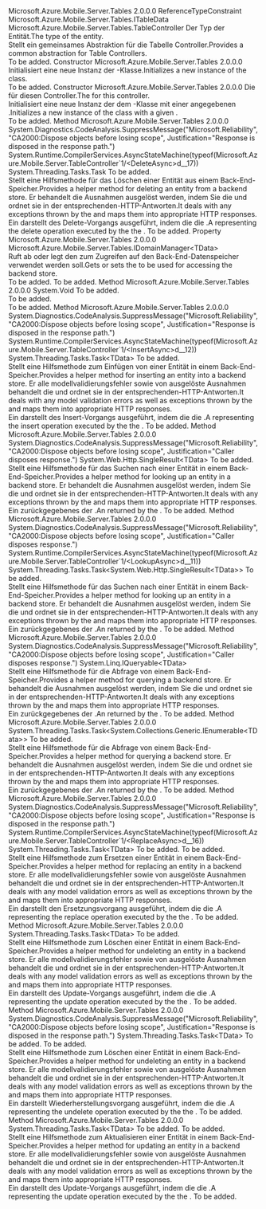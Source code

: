 <Type Name="TableController&lt;TData&gt;" FullName="Microsoft.Azure.Mobile.Server.TableController&lt;TData&gt;">
  <TypeSignature Language="C#" Value="public abstract class TableController&lt;TData&gt; : Microsoft.Azure.Mobile.Server.Tables.TableController where TData : class, ITableData" />
  <TypeSignature Language="ILAsm" Value=".class public auto ansi abstract beforefieldinit TableController`1&lt;class (class Microsoft.Azure.Mobile.Server.Tables.ITableData) TData&gt; extends Microsoft.Azure.Mobile.Server.Tables.TableController" />
  <TypeSignature Language="DocId" Value="T:Microsoft.Azure.Mobile.Server.TableController`1" />
  <TypeSignature Language="VB.NET" Value="Public MustInherit Class TableController(Of TData)&#xA;Inherits TableController" />
  <TypeSignature Language="F#" Value="type TableController&lt;'Data (requires 'Data : null and 'Data :&gt; ITableData)&gt; = class&#xA;    inherit TableController" />
  <AssemblyInfo>
    <AssemblyName>Microsoft.Azure.Mobile.Server.Tables</AssemblyName>
    <AssemblyVersion>2.0.0.0</AssemblyVersion>
  </AssemblyInfo>
  <TypeParameters>
    <TypeParameter Name="TData">
      <Constraints>
        <ParameterAttribute>ReferenceTypeConstraint</ParameterAttribute>
        <InterfaceName>Microsoft.Azure.Mobile.Server.Tables.ITableData</InterfaceName>
      </Constraints>
    </TypeParameter>
  </TypeParameters>
  <Base>
    <BaseTypeName>Microsoft.Azure.Mobile.Server.Tables.TableController</BaseTypeName>
  </Base>
  <Interfaces />
  <Docs>
    <typeparam name="TData"><span data-ttu-id="eeaac-101">Der Typ der Entität.</span><span class="sxs-lookup"><span data-stu-id="eeaac-101">The type of the entity.</span></span></typeparam>
    <summary>
            <span data-ttu-id="eeaac-102">Stellt ein gemeinsames <see cref="T:System.Web.Http.ApiController" /> Abstraktion für die Tabelle Controller.</span><span class="sxs-lookup"><span data-stu-id="eeaac-102">Provides a common <see cref="T:System.Web.Http.ApiController" /> abstraction for Table Controllers.</span></span>
            </summary>
    <remarks>To be added.</remarks>
  </Docs>
  <Members>
    <Member MemberName=".ctor">
      <MemberSignature Language="C#" Value="protected TableController ();" />
      <MemberSignature Language="ILAsm" Value=".method familyhidebysig specialname rtspecialname instance void .ctor() cil managed" />
      <MemberSignature Language="DocId" Value="M:Microsoft.Azure.Mobile.Server.TableController`1.#ctor" />
      <MemberSignature Language="VB.NET" Value="Protected Sub New ()" />
      <MemberType>Constructor</MemberType>
      <AssemblyInfo>
        <AssemblyName>Microsoft.Azure.Mobile.Server.Tables</AssemblyName>
        <AssemblyVersion>2.0.0.0</AssemblyVersion>
      </AssemblyInfo>
      <Parameters />
      <Docs>
        <summary>
            <span data-ttu-id="eeaac-103">Initialisiert eine neue Instanz der <see cref="T:Microsoft.Azure.Mobile.Server.TableController`1" />-Klasse.</span><span class="sxs-lookup"><span data-stu-id="eeaac-103">Initializes a new instance of the <see cref="T:Microsoft.Azure.Mobile.Server.TableController`1" /> class.</span></span>
            </summary>
        <remarks>To be added.</remarks>
      </Docs>
    </Member>
    <Member MemberName=".ctor">
      <MemberSignature Language="C#" Value="protected TableController (Microsoft.Azure.Mobile.Server.Tables.IDomainManager&lt;TData&gt; domainManager);" />
      <MemberSignature Language="ILAsm" Value=".method familyhidebysig specialname rtspecialname instance void .ctor(class Microsoft.Azure.Mobile.Server.Tables.IDomainManager`1&lt;!TData&gt; domainManager) cil managed" />
      <MemberSignature Language="DocId" Value="M:Microsoft.Azure.Mobile.Server.TableController`1.#ctor(Microsoft.Azure.Mobile.Server.Tables.IDomainManager{`0})" />
      <MemberSignature Language="VB.NET" Value="Protected Sub New (domainManager As IDomainManager(Of TData))" />
      <MemberSignature Language="F#" Value="new Microsoft.Azure.Mobile.Server.TableController&lt;'Data (requires 'Data : null and 'Data :&gt; Microsoft.Azure.Mobile.Server.Tables.ITableData)&gt; : Microsoft.Azure.Mobile.Server.Tables.IDomainManager&lt;'Data (requires 'Data : null and 'Data :&gt; Microsoft.Azure.Mobile.Server.Tables.ITableData)&gt; -&gt; Microsoft.Azure.Mobile.Server.TableController&lt;'Data (requires 'Data : null and 'Data :&gt; Microsoft.Azure.Mobile.Server.Tables.ITableData)&gt;" Usage="new Microsoft.Azure.Mobile.Server.TableController&lt;'Data (requires 'Data : null and 'Data :&gt; Microsoft.Azure.Mobile.Server.Tables.ITableData)&gt; domainManager" />
      <MemberType>Constructor</MemberType>
      <AssemblyInfo>
        <AssemblyName>Microsoft.Azure.Mobile.Server.Tables</AssemblyName>
        <AssemblyVersion>2.0.0.0</AssemblyVersion>
      </AssemblyInfo>
      <Parameters>
        <Parameter Name="domainManager" Type="Microsoft.Azure.Mobile.Server.Tables.IDomainManager&lt;TData&gt;" />
      </Parameters>
      <Docs>
        <param name="domainManager"><span data-ttu-id="eeaac-104">Die <see cref="T:Microsoft.Azure.Mobile.Server.Tables.IDomainManager`1" /> für diesen Controller.</span><span class="sxs-lookup"><span data-stu-id="eeaac-104">The <see cref="T:Microsoft.Azure.Mobile.Server.Tables.IDomainManager`1" /> for this controller.</span></span></param>
        <summary>
            <span data-ttu-id="eeaac-105">Initialisiert eine neue Instanz der dem <see cref="T:Microsoft.Azure.Mobile.Server.TableController`1" /> -Klasse mit einer angegebenen <paramref name="domainManager" />.</span><span class="sxs-lookup"><span data-stu-id="eeaac-105">Initializes a new instance of the <see cref="T:Microsoft.Azure.Mobile.Server.TableController`1" /> class with a given <paramref name="domainManager" />.</span></span>
            </summary>
        <remarks>To be added.</remarks>
      </Docs>
    </Member>
    <Member MemberName="DeleteAsync">
      <MemberSignature Language="C#" Value="protected virtual System.Threading.Tasks.Task DeleteAsync (string id);" />
      <MemberSignature Language="ILAsm" Value=".method familyhidebysig newslot virtual instance class System.Threading.Tasks.Task DeleteAsync(string id) cil managed" />
      <MemberSignature Language="DocId" Value="M:Microsoft.Azure.Mobile.Server.TableController`1.DeleteAsync(System.String)" />
      <MemberSignature Language="VB.NET" Value="Protected Overridable Function DeleteAsync (id As String) As Task" />
      <MemberSignature Language="F#" Value="abstract member DeleteAsync : string -&gt; System.Threading.Tasks.Task&#xA;override this.DeleteAsync : string -&gt; System.Threading.Tasks.Task" Usage="tableController.DeleteAsync id" />
      <MemberType>Method</MemberType>
      <AssemblyInfo>
        <AssemblyName>Microsoft.Azure.Mobile.Server.Tables</AssemblyName>
        <AssemblyVersion>2.0.0.0</AssemblyVersion>
      </AssemblyInfo>
      <Attributes>
        <Attribute>
          <AttributeName>System.Diagnostics.CodeAnalysis.SuppressMessage("Microsoft.Reliability", "CA2000:Dispose objects before losing scope", Justification="Response is disposed in the response path.")</AttributeName>
        </Attribute>
        <Attribute>
          <AttributeName>System.Runtime.CompilerServices.AsyncStateMachine(typeof(Microsoft.Azure.Mobile.Server.TableController`1/&lt;DeleteAsync&gt;d__17))</AttributeName>
        </Attribute>
      </Attributes>
      <ReturnValue>
        <ReturnType>System.Threading.Tasks.Task</ReturnType>
      </ReturnValue>
      <Parameters>
        <Parameter Name="id" Type="System.String" />
      </Parameters>
      <Docs>
        <param name="id">To be added.</param>
        <summary>
            <span data-ttu-id="eeaac-106">Stellt eine Hilfsmethode für das Löschen einer Entität aus einem Back-End-Speicher.</span><span class="sxs-lookup"><span data-stu-id="eeaac-106">Provides a helper method for deleting an entity from a backend store.</span></span> <span data-ttu-id="eeaac-107">Er behandelt die Ausnahmen ausgelöst werden, indem Sie die <see cref="T:Microsoft.Azure.Mobile.Server.Tables.IDomainManager`1" /> und ordnet sie in der entsprechenden-HTTP-Antworten.</span><span class="sxs-lookup"><span data-stu-id="eeaac-107">It deals with any exceptions thrown by the <see cref="T:Microsoft.Azure.Mobile.Server.Tables.IDomainManager`1" /> and maps them into appropriate HTTP responses.</span></span>
            </summary>
        <returns><span data-ttu-id="eeaac-108">Ein <see cref="T:System.Threading.Tasks.Task`1" /> darstellt des Delete-Vorgangs ausgeführt, indem die die <see cref="T:Microsoft.Azure.Mobile.Server.Tables.IDomainManager`1" />.</span><span class="sxs-lookup"><span data-stu-id="eeaac-108">A <see cref="T:System.Threading.Tasks.Task`1" /> representing the delete operation executed by the the <see cref="T:Microsoft.Azure.Mobile.Server.Tables.IDomainManager`1" />.</span></span></returns>
        <remarks>To be added.</remarks>
      </Docs>
    </Member>
    <Member MemberName="DomainManager">
      <MemberSignature Language="C#" Value="protected Microsoft.Azure.Mobile.Server.Tables.IDomainManager&lt;TData&gt; DomainManager { get; set; }" />
      <MemberSignature Language="ILAsm" Value=".property instance class Microsoft.Azure.Mobile.Server.Tables.IDomainManager`1&lt;!TData&gt; DomainManager" />
      <MemberSignature Language="DocId" Value="P:Microsoft.Azure.Mobile.Server.TableController`1.DomainManager" />
      <MemberSignature Language="VB.NET" Value="Protected Property DomainManager As IDomainManager(Of TData)" />
      <MemberSignature Language="F#" Value="member this.DomainManager : Microsoft.Azure.Mobile.Server.Tables.IDomainManager&lt;'Data (requires 'Data : null and 'Data :&gt; Microsoft.Azure.Mobile.Server.Tables.ITableData)&gt; with get, set" Usage="Microsoft.Azure.Mobile.Server.TableController&lt;'Data (requires 'Data : null and 'Data :&gt; Microsoft.Azure.Mobile.Server.Tables.ITableData)&gt;.DomainManager" />
      <MemberType>Property</MemberType>
      <AssemblyInfo>
        <AssemblyName>Microsoft.Azure.Mobile.Server.Tables</AssemblyName>
        <AssemblyVersion>2.0.0.0</AssemblyVersion>
      </AssemblyInfo>
      <ReturnValue>
        <ReturnType>Microsoft.Azure.Mobile.Server.Tables.IDomainManager&lt;TData&gt;</ReturnType>
      </ReturnValue>
      <Docs>
        <summary>
            <span data-ttu-id="eeaac-109">Ruft ab oder legt den <see cref="T:Microsoft.Azure.Mobile.Server.Tables.IDomainManager`1" /> zum Zugreifen auf den Back-End-Datenspeicher verwendet werden soll.</span><span class="sxs-lookup"><span data-stu-id="eeaac-109">Gets or sets the <see cref="T:Microsoft.Azure.Mobile.Server.Tables.IDomainManager`1" /> to be used for accessing the backend store.</span></span>
            </summary>
        <value>To be added.</value>
        <remarks>To be added.</remarks>
      </Docs>
    </Member>
    <Member MemberName="Initialize">
      <MemberSignature Language="C#" Value="protected override void Initialize (System.Web.Http.Controllers.HttpControllerContext controllerContext);" />
      <MemberSignature Language="ILAsm" Value=".method familyhidebysig virtual instance void Initialize(class System.Web.Http.Controllers.HttpControllerContext controllerContext) cil managed" />
      <MemberSignature Language="DocId" Value="M:Microsoft.Azure.Mobile.Server.TableController`1.Initialize(System.Web.Http.Controllers.HttpControllerContext)" />
      <MemberSignature Language="VB.NET" Value="Protected Overrides Sub Initialize (controllerContext As HttpControllerContext)" />
      <MemberSignature Language="F#" Value="override this.Initialize : System.Web.Http.Controllers.HttpControllerContext -&gt; unit" Usage="tableController.Initialize controllerContext" />
      <MemberType>Method</MemberType>
      <AssemblyInfo>
        <AssemblyName>Microsoft.Azure.Mobile.Server.Tables</AssemblyName>
        <AssemblyVersion>2.0.0.0</AssemblyVersion>
      </AssemblyInfo>
      <ReturnValue>
        <ReturnType>System.Void</ReturnType>
      </ReturnValue>
      <Parameters>
        <Parameter Name="controllerContext" Type="System.Web.Http.Controllers.HttpControllerContext" />
      </Parameters>
      <Docs>
        <param name="controllerContext">To be added.</param>
        <summary>To be added.</summary>
        <remarks>To be added.</remarks>
        <inheritdoc />
      </Docs>
    </Member>
    <Member MemberName="InsertAsync">
      <MemberSignature Language="C#" Value="protected virtual System.Threading.Tasks.Task&lt;TData&gt; InsertAsync (TData item);" />
      <MemberSignature Language="ILAsm" Value=".method familyhidebysig newslot virtual instance class System.Threading.Tasks.Task`1&lt;!TData&gt; InsertAsync(!TData item) cil managed" />
      <MemberSignature Language="DocId" Value="M:Microsoft.Azure.Mobile.Server.TableController`1.InsertAsync(`0)" />
      <MemberSignature Language="VB.NET" Value="Protected Overridable Function InsertAsync (item As TData) As Task(Of TData)" />
      <MemberSignature Language="F#" Value="abstract member InsertAsync : 'Data -&gt; System.Threading.Tasks.Task&lt;'Data (requires 'Data : null and 'Data :&gt; Microsoft.Azure.Mobile.Server.Tables.ITableData)&gt;&#xA;override this.InsertAsync : 'Data -&gt; System.Threading.Tasks.Task&lt;'Data (requires 'Data : null and 'Data :&gt; Microsoft.Azure.Mobile.Server.Tables.ITableData)&gt;" Usage="tableController.InsertAsync item" />
      <MemberType>Method</MemberType>
      <AssemblyInfo>
        <AssemblyName>Microsoft.Azure.Mobile.Server.Tables</AssemblyName>
        <AssemblyVersion>2.0.0.0</AssemblyVersion>
      </AssemblyInfo>
      <Attributes>
        <Attribute>
          <AttributeName>System.Diagnostics.CodeAnalysis.SuppressMessage("Microsoft.Reliability", "CA2000:Dispose objects before losing scope", Justification="Response is disposed in the response path.")</AttributeName>
        </Attribute>
        <Attribute>
          <AttributeName>System.Runtime.CompilerServices.AsyncStateMachine(typeof(Microsoft.Azure.Mobile.Server.TableController`1/&lt;InsertAsync&gt;d__12))</AttributeName>
        </Attribute>
      </Attributes>
      <ReturnValue>
        <ReturnType>System.Threading.Tasks.Task&lt;TData&gt;</ReturnType>
      </ReturnValue>
      <Parameters>
        <Parameter Name="item" Type="TData" />
      </Parameters>
      <Docs>
        <param name="item">To be added.</param>
        <summary>
            <span data-ttu-id="eeaac-110">Stellt eine Hilfsmethode zum Einfügen von einer Entität in einem Back-End-Speicher.</span><span class="sxs-lookup"><span data-stu-id="eeaac-110">Provides a helper method for inserting an entity into a backend store.</span></span> <span data-ttu-id="eeaac-111">Er alle modellvalidierungsfehler sowie von ausgelöste Ausnahmen behandelt die <see cref="T:Microsoft.Azure.Mobile.Server.Tables.IDomainManager`1" /> und ordnet sie in der entsprechenden-HTTP-Antworten.</span><span class="sxs-lookup"><span data-stu-id="eeaac-111">It deals with any model validation errors as well as exceptions thrown by the <see cref="T:Microsoft.Azure.Mobile.Server.Tables.IDomainManager`1" /> and maps them into appropriate HTTP responses.</span></span>
            </summary>
        <returns><span data-ttu-id="eeaac-112">Ein <see cref="T:System.Threading.Tasks.Task`1" /> darstellt des Insert-Vorgangs ausgeführt, indem die die <see cref="T:Microsoft.Azure.Mobile.Server.Tables.IDomainManager`1" />.</span><span class="sxs-lookup"><span data-stu-id="eeaac-112">A <see cref="T:System.Threading.Tasks.Task`1" /> representing the insert operation executed by the the <see cref="T:Microsoft.Azure.Mobile.Server.Tables.IDomainManager`1" />.</span></span></returns>
        <remarks>To be added.</remarks>
      </Docs>
    </Member>
    <Member MemberName="Lookup">
      <MemberSignature Language="C#" Value="protected virtual System.Web.Http.SingleResult&lt;TData&gt; Lookup (string id);" />
      <MemberSignature Language="ILAsm" Value=".method familyhidebysig newslot virtual instance class System.Web.Http.SingleResult`1&lt;!TData&gt; Lookup(string id) cil managed" />
      <MemberSignature Language="DocId" Value="M:Microsoft.Azure.Mobile.Server.TableController`1.Lookup(System.String)" />
      <MemberSignature Language="VB.NET" Value="Protected Overridable Function Lookup (id As String) As SingleResult(Of TData)" />
      <MemberSignature Language="F#" Value="abstract member Lookup : string -&gt; System.Web.Http.SingleResult&lt;'Data (requires 'Data : null and 'Data :&gt; Microsoft.Azure.Mobile.Server.Tables.ITableData)&gt;&#xA;override this.Lookup : string -&gt; System.Web.Http.SingleResult&lt;'Data (requires 'Data : null and 'Data :&gt; Microsoft.Azure.Mobile.Server.Tables.ITableData)&gt;" Usage="tableController.Lookup id" />
      <MemberType>Method</MemberType>
      <AssemblyInfo>
        <AssemblyName>Microsoft.Azure.Mobile.Server.Tables</AssemblyName>
        <AssemblyVersion>2.0.0.0</AssemblyVersion>
      </AssemblyInfo>
      <Attributes>
        <Attribute>
          <AttributeName>System.Diagnostics.CodeAnalysis.SuppressMessage("Microsoft.Reliability", "CA2000:Dispose objects before losing scope", Justification="Caller disposes response.")</AttributeName>
        </Attribute>
      </Attributes>
      <ReturnValue>
        <ReturnType>System.Web.Http.SingleResult&lt;TData&gt;</ReturnType>
      </ReturnValue>
      <Parameters>
        <Parameter Name="id" Type="System.String" />
      </Parameters>
      <Docs>
        <param name="id">To be added.</param>
        <summary>
            <span data-ttu-id="eeaac-113">Stellt eine Hilfsmethode für das Suchen nach einer Entität in einem Back-End-Speicher.</span><span class="sxs-lookup"><span data-stu-id="eeaac-113">Provides a helper method for looking up an entity in a backend store.</span></span> <span data-ttu-id="eeaac-114">Er behandelt die Ausnahmen ausgelöst werden, indem Sie die <see cref="T:Microsoft.Azure.Mobile.Server.Tables.IDomainManager`1" /> und ordnet sie in der entsprechenden-HTTP-Antworten.</span><span class="sxs-lookup"><span data-stu-id="eeaac-114">It deals with any exceptions thrown by the <see cref="T:Microsoft.Azure.Mobile.Server.Tables.IDomainManager`1" /> and maps them into appropriate HTTP responses.</span></span>
            </summary>
        <returns><span data-ttu-id="eeaac-115">Ein <see cref="T:System.Web.Http.SingleResult`1" /> zurückgegebenes der <see cref="T:Microsoft.Azure.Mobile.Server.Tables.IDomainManager`1" />.</span><span class="sxs-lookup"><span data-stu-id="eeaac-115">An <see cref="T:System.Web.Http.SingleResult`1" /> returned by the <see cref="T:Microsoft.Azure.Mobile.Server.Tables.IDomainManager`1" />.</span></span></returns>
        <remarks>To be added.</remarks>
      </Docs>
    </Member>
    <Member MemberName="LookupAsync">
      <MemberSignature Language="C#" Value="protected virtual System.Threading.Tasks.Task&lt;System.Web.Http.SingleResult&lt;TData&gt;&gt; LookupAsync (string id);" />
      <MemberSignature Language="ILAsm" Value=".method familyhidebysig newslot virtual instance class System.Threading.Tasks.Task`1&lt;class System.Web.Http.SingleResult`1&lt;!TData&gt;&gt; LookupAsync(string id) cil managed" />
      <MemberSignature Language="DocId" Value="M:Microsoft.Azure.Mobile.Server.TableController`1.LookupAsync(System.String)" />
      <MemberSignature Language="VB.NET" Value="Protected Overridable Function LookupAsync (id As String) As Task(Of SingleResult(Of TData))" />
      <MemberSignature Language="F#" Value="abstract member LookupAsync : string -&gt; System.Threading.Tasks.Task&lt;System.Web.Http.SingleResult&lt;'Data&gt;&gt;&#xA;override this.LookupAsync : string -&gt; System.Threading.Tasks.Task&lt;System.Web.Http.SingleResult&lt;'Data&gt;&gt;" Usage="tableController.LookupAsync id" />
      <MemberType>Method</MemberType>
      <AssemblyInfo>
        <AssemblyName>Microsoft.Azure.Mobile.Server.Tables</AssemblyName>
        <AssemblyVersion>2.0.0.0</AssemblyVersion>
      </AssemblyInfo>
      <Attributes>
        <Attribute>
          <AttributeName>System.Diagnostics.CodeAnalysis.SuppressMessage("Microsoft.Reliability", "CA2000:Dispose objects before losing scope", Justification="Caller disposes response.")</AttributeName>
        </Attribute>
        <Attribute>
          <AttributeName>System.Runtime.CompilerServices.AsyncStateMachine(typeof(Microsoft.Azure.Mobile.Server.TableController`1/&lt;LookupAsync&gt;d__11))</AttributeName>
        </Attribute>
      </Attributes>
      <ReturnValue>
        <ReturnType>System.Threading.Tasks.Task&lt;System.Web.Http.SingleResult&lt;TData&gt;&gt;</ReturnType>
      </ReturnValue>
      <Parameters>
        <Parameter Name="id" Type="System.String" />
      </Parameters>
      <Docs>
        <param name="id">To be added.</param>
        <summary>
            <span data-ttu-id="eeaac-116">Stellt eine Hilfsmethode für das Suchen nach einer Entität in einem Back-End-Speicher.</span><span class="sxs-lookup"><span data-stu-id="eeaac-116">Provides a helper method for looking up an entity in a backend store.</span></span> <span data-ttu-id="eeaac-117">Er behandelt die Ausnahmen ausgelöst werden, indem Sie die <see cref="T:Microsoft.Azure.Mobile.Server.Tables.IDomainManager`1" /> und ordnet sie in der entsprechenden-HTTP-Antworten.</span><span class="sxs-lookup"><span data-stu-id="eeaac-117">It deals with any exceptions thrown by the <see cref="T:Microsoft.Azure.Mobile.Server.Tables.IDomainManager`1" /> and maps them into appropriate HTTP responses.</span></span>
            </summary>
        <returns><span data-ttu-id="eeaac-118">Ein <see cref="T:System.Web.Http.SingleResult`1" /> zurückgegebenes der <see cref="T:Microsoft.Azure.Mobile.Server.Tables.IDomainManager`1" />.</span><span class="sxs-lookup"><span data-stu-id="eeaac-118">An <see cref="T:System.Web.Http.SingleResult`1" /> returned by the <see cref="T:Microsoft.Azure.Mobile.Server.Tables.IDomainManager`1" />.</span></span></returns>
        <remarks>To be added.</remarks>
      </Docs>
    </Member>
    <Member MemberName="Query">
      <MemberSignature Language="C#" Value="protected virtual System.Linq.IQueryable&lt;TData&gt; Query ();" />
      <MemberSignature Language="ILAsm" Value=".method familyhidebysig newslot virtual instance class System.Linq.IQueryable`1&lt;!TData&gt; Query() cil managed" />
      <MemberSignature Language="DocId" Value="M:Microsoft.Azure.Mobile.Server.TableController`1.Query" />
      <MemberSignature Language="VB.NET" Value="Protected Overridable Function Query () As IQueryable(Of TData)" />
      <MemberSignature Language="F#" Value="abstract member Query : unit -&gt; System.Linq.IQueryable&lt;'Data (requires 'Data : null and 'Data :&gt; Microsoft.Azure.Mobile.Server.Tables.ITableData)&gt;&#xA;override this.Query : unit -&gt; System.Linq.IQueryable&lt;'Data (requires 'Data : null and 'Data :&gt; Microsoft.Azure.Mobile.Server.Tables.ITableData)&gt;" Usage="tableController.Query " />
      <MemberType>Method</MemberType>
      <AssemblyInfo>
        <AssemblyName>Microsoft.Azure.Mobile.Server.Tables</AssemblyName>
        <AssemblyVersion>2.0.0.0</AssemblyVersion>
      </AssemblyInfo>
      <Attributes>
        <Attribute>
          <AttributeName>System.Diagnostics.CodeAnalysis.SuppressMessage("Microsoft.Reliability", "CA2000:Dispose objects before losing scope", Justification="Caller disposes response.")</AttributeName>
        </Attribute>
      </Attributes>
      <ReturnValue>
        <ReturnType>System.Linq.IQueryable&lt;TData&gt;</ReturnType>
      </ReturnValue>
      <Parameters />
      <Docs>
        <summary>
            <span data-ttu-id="eeaac-119">Stellt eine Hilfsmethode für die Abfrage von einem Back-End-Speicher.</span><span class="sxs-lookup"><span data-stu-id="eeaac-119">Provides a helper method for querying a backend store.</span></span> <span data-ttu-id="eeaac-120">Er behandelt die Ausnahmen ausgelöst werden, indem Sie die <see cref="T:Microsoft.Azure.Mobile.Server.Tables.IDomainManager`1" /> und ordnet sie in der entsprechenden-HTTP-Antworten.</span><span class="sxs-lookup"><span data-stu-id="eeaac-120">It deals with any exceptions thrown by the <see cref="T:Microsoft.Azure.Mobile.Server.Tables.IDomainManager`1" /> and maps them into appropriate HTTP responses.</span></span>
            </summary>
        <returns><span data-ttu-id="eeaac-121">Ein <see cref="T:System.Linq.IQueryable`1" /> zurückgegebenes der <see cref="T:Microsoft.Azure.Mobile.Server.Tables.IDomainManager`1" />.</span><span class="sxs-lookup"><span data-stu-id="eeaac-121">An <see cref="T:System.Linq.IQueryable`1" /> returned by the <see cref="T:Microsoft.Azure.Mobile.Server.Tables.IDomainManager`1" />.</span></span></returns>
        <remarks>To be added.</remarks>
      </Docs>
    </Member>
    <Member MemberName="QueryAsync">
      <MemberSignature Language="C#" Value="protected virtual System.Threading.Tasks.Task&lt;System.Collections.Generic.IEnumerable&lt;TData&gt;&gt; QueryAsync (System.Web.Http.OData.Query.ODataQueryOptions query);" />
      <MemberSignature Language="ILAsm" Value=".method familyhidebysig newslot virtual instance class System.Threading.Tasks.Task`1&lt;class System.Collections.Generic.IEnumerable`1&lt;!TData&gt;&gt; QueryAsync(class System.Web.Http.OData.Query.ODataQueryOptions query) cil managed" />
      <MemberSignature Language="DocId" Value="M:Microsoft.Azure.Mobile.Server.TableController`1.QueryAsync(System.Web.Http.OData.Query.ODataQueryOptions)" />
      <MemberSignature Language="VB.NET" Value="Protected Overridable Function QueryAsync (query As ODataQueryOptions) As Task(Of IEnumerable(Of TData))" />
      <MemberSignature Language="F#" Value="abstract member QueryAsync : System.Web.Http.OData.Query.ODataQueryOptions -&gt; System.Threading.Tasks.Task&lt;seq&lt;'Data&gt;&gt;&#xA;override this.QueryAsync : System.Web.Http.OData.Query.ODataQueryOptions -&gt; System.Threading.Tasks.Task&lt;seq&lt;'Data&gt;&gt;" Usage="tableController.QueryAsync query" />
      <MemberType>Method</MemberType>
      <AssemblyInfo>
        <AssemblyName>Microsoft.Azure.Mobile.Server.Tables</AssemblyName>
        <AssemblyVersion>2.0.0.0</AssemblyVersion>
      </AssemblyInfo>
      <ReturnValue>
        <ReturnType>System.Threading.Tasks.Task&lt;System.Collections.Generic.IEnumerable&lt;TData&gt;&gt;</ReturnType>
      </ReturnValue>
      <Parameters>
        <Parameter Name="query" Type="System.Web.Http.OData.Query.ODataQueryOptions" />
      </Parameters>
      <Docs>
        <param name="query">To be added.</param>
        <summary>
            <span data-ttu-id="eeaac-122">Stellt eine Hilfsmethode für die Abfrage von einem Back-End-Speicher.</span><span class="sxs-lookup"><span data-stu-id="eeaac-122">Provides a helper method for querying a backend store.</span></span> <span data-ttu-id="eeaac-123">Er behandelt die Ausnahmen ausgelöst werden, indem Sie die <see cref="T:Microsoft.Azure.Mobile.Server.Tables.IDomainManager`1" /> und ordnet sie in der entsprechenden-HTTP-Antworten.</span><span class="sxs-lookup"><span data-stu-id="eeaac-123">It deals with any exceptions thrown by the <see cref="T:Microsoft.Azure.Mobile.Server.Tables.IDomainManager`1" /> and maps them into appropriate HTTP responses.</span></span>
            </summary>
        <returns><span data-ttu-id="eeaac-124">Ein <see cref="T:System.Linq.IQueryable`1" /> zurückgegebenes der <see cref="T:Microsoft.Azure.Mobile.Server.Tables.IDomainManager`1" />.</span><span class="sxs-lookup"><span data-stu-id="eeaac-124">An <see cref="T:System.Linq.IQueryable`1" /> returned by the <see cref="T:Microsoft.Azure.Mobile.Server.Tables.IDomainManager`1" />.</span></span></returns>
        <remarks>To be added.</remarks>
      </Docs>
    </Member>
    <Member MemberName="ReplaceAsync">
      <MemberSignature Language="C#" Value="protected virtual System.Threading.Tasks.Task&lt;TData&gt; ReplaceAsync (string id, TData item);" />
      <MemberSignature Language="ILAsm" Value=".method familyhidebysig newslot virtual instance class System.Threading.Tasks.Task`1&lt;!TData&gt; ReplaceAsync(string id, !TData item) cil managed" />
      <MemberSignature Language="DocId" Value="M:Microsoft.Azure.Mobile.Server.TableController`1.ReplaceAsync(System.String,`0)" />
      <MemberSignature Language="VB.NET" Value="Protected Overridable Function ReplaceAsync (id As String, item As TData) As Task(Of TData)" />
      <MemberSignature Language="F#" Value="abstract member ReplaceAsync : string * 'Data -&gt; System.Threading.Tasks.Task&lt;'Data (requires 'Data : null and 'Data :&gt; Microsoft.Azure.Mobile.Server.Tables.ITableData)&gt;&#xA;override this.ReplaceAsync : string * 'Data -&gt; System.Threading.Tasks.Task&lt;'Data (requires 'Data : null and 'Data :&gt; Microsoft.Azure.Mobile.Server.Tables.ITableData)&gt;" Usage="tableController.ReplaceAsync (id, item)" />
      <MemberType>Method</MemberType>
      <AssemblyInfo>
        <AssemblyName>Microsoft.Azure.Mobile.Server.Tables</AssemblyName>
        <AssemblyVersion>2.0.0.0</AssemblyVersion>
      </AssemblyInfo>
      <Attributes>
        <Attribute>
          <AttributeName>System.Diagnostics.CodeAnalysis.SuppressMessage("Microsoft.Reliability", "CA2000:Dispose objects before losing scope", Justification="Response is disposed in the response path.")</AttributeName>
        </Attribute>
        <Attribute>
          <AttributeName>System.Runtime.CompilerServices.AsyncStateMachine(typeof(Microsoft.Azure.Mobile.Server.TableController`1/&lt;ReplaceAsync&gt;d__16))</AttributeName>
        </Attribute>
      </Attributes>
      <ReturnValue>
        <ReturnType>System.Threading.Tasks.Task&lt;TData&gt;</ReturnType>
      </ReturnValue>
      <Parameters>
        <Parameter Name="id" Type="System.String" />
        <Parameter Name="item" Type="TData" />
      </Parameters>
      <Docs>
        <param name="id">To be added.</param>
        <param name="item">To be added.</param>
        <summary>
            <span data-ttu-id="eeaac-125">Stellt eine Hilfsmethode zum Ersetzen einer Entität in einem Back-End-Speicher.</span><span class="sxs-lookup"><span data-stu-id="eeaac-125">Provides a helper method for replacing an entity in a backend store.</span></span> <span data-ttu-id="eeaac-126">Er alle modellvalidierungsfehler sowie von ausgelöste Ausnahmen behandelt die <see cref="T:Microsoft.Azure.Mobile.Server.Tables.IDomainManager`1" /> und ordnet sie in der entsprechenden-HTTP-Antworten.</span><span class="sxs-lookup"><span data-stu-id="eeaac-126">It deals with any model validation errors as well as exceptions thrown by the <see cref="T:Microsoft.Azure.Mobile.Server.Tables.IDomainManager`1" /> and maps them into appropriate HTTP responses.</span></span>
            </summary>
        <returns><span data-ttu-id="eeaac-127">Ein <see cref="T:System.Threading.Tasks.Task`1" /> darstellt den Ersetzungsvorgang ausgeführt, indem die die <see cref="T:Microsoft.Azure.Mobile.Server.Tables.IDomainManager`1" />.</span><span class="sxs-lookup"><span data-stu-id="eeaac-127">A <see cref="T:System.Threading.Tasks.Task`1" /> representing the replace operation executed by the the <see cref="T:Microsoft.Azure.Mobile.Server.Tables.IDomainManager`1" />.</span></span></returns>
        <remarks>To be added.</remarks>
      </Docs>
    </Member>
    <Member MemberName="UndeleteAsync">
      <MemberSignature Language="C#" Value="protected virtual System.Threading.Tasks.Task&lt;TData&gt; UndeleteAsync (string id);" />
      <MemberSignature Language="ILAsm" Value=".method familyhidebysig newslot virtual instance class System.Threading.Tasks.Task`1&lt;!TData&gt; UndeleteAsync(string id) cil managed" />
      <MemberSignature Language="DocId" Value="M:Microsoft.Azure.Mobile.Server.TableController`1.UndeleteAsync(System.String)" />
      <MemberSignature Language="VB.NET" Value="Protected Overridable Function UndeleteAsync (id As String) As Task(Of TData)" />
      <MemberSignature Language="F#" Value="abstract member UndeleteAsync : string -&gt; System.Threading.Tasks.Task&lt;'Data (requires 'Data : null and 'Data :&gt; Microsoft.Azure.Mobile.Server.Tables.ITableData)&gt;&#xA;override this.UndeleteAsync : string -&gt; System.Threading.Tasks.Task&lt;'Data (requires 'Data : null and 'Data :&gt; Microsoft.Azure.Mobile.Server.Tables.ITableData)&gt;" Usage="tableController.UndeleteAsync id" />
      <MemberType>Method</MemberType>
      <AssemblyInfo>
        <AssemblyName>Microsoft.Azure.Mobile.Server.Tables</AssemblyName>
        <AssemblyVersion>2.0.0.0</AssemblyVersion>
      </AssemblyInfo>
      <ReturnValue>
        <ReturnType>System.Threading.Tasks.Task&lt;TData&gt;</ReturnType>
      </ReturnValue>
      <Parameters>
        <Parameter Name="id" Type="System.String" />
      </Parameters>
      <Docs>
        <param name="id">To be added.</param>
        <summary>
            <span data-ttu-id="eeaac-128">Stellt eine Hilfsmethode zum Löschen einer Entität in einem Back-End-Speicher.</span><span class="sxs-lookup"><span data-stu-id="eeaac-128">Provides a helper method for undeleting an entity in a backend store.</span></span> <span data-ttu-id="eeaac-129">Er alle modellvalidierungsfehler sowie von ausgelöste Ausnahmen behandelt die <see cref="T:Microsoft.Azure.Mobile.Server.Tables.IDomainManager`1" /> und ordnet sie in der entsprechenden-HTTP-Antworten.</span><span class="sxs-lookup"><span data-stu-id="eeaac-129">It deals with any model validation errors as well as exceptions thrown by the <see cref="T:Microsoft.Azure.Mobile.Server.Tables.IDomainManager`1" /> and maps them into appropriate HTTP responses.</span></span>
            </summary>
        <returns><span data-ttu-id="eeaac-130">Ein <see cref="T:System.Threading.Tasks.Task`1" /> darstellt des Update-Vorgangs ausgeführt, indem die die <see cref="T:Microsoft.Azure.Mobile.Server.Tables.IDomainManager`1" />.</span><span class="sxs-lookup"><span data-stu-id="eeaac-130">A <see cref="T:System.Threading.Tasks.Task`1" /> representing the update operation executed by the the <see cref="T:Microsoft.Azure.Mobile.Server.Tables.IDomainManager`1" />.</span></span></returns>
        <remarks>To be added.</remarks>
      </Docs>
    </Member>
    <Member MemberName="UndeleteAsync">
      <MemberSignature Language="C#" Value="protected virtual System.Threading.Tasks.Task&lt;TData&gt; UndeleteAsync (string id, System.Web.Http.OData.Delta&lt;TData&gt; patch);" />
      <MemberSignature Language="ILAsm" Value=".method familyhidebysig newslot virtual instance class System.Threading.Tasks.Task`1&lt;!TData&gt; UndeleteAsync(string id, class System.Web.Http.OData.Delta`1&lt;!TData&gt; patch) cil managed" />
      <MemberSignature Language="DocId" Value="M:Microsoft.Azure.Mobile.Server.TableController`1.UndeleteAsync(System.String,System.Web.Http.OData.Delta{`0})" />
      <MemberSignature Language="VB.NET" Value="Protected Overridable Function UndeleteAsync (id As String, patch As Delta(Of TData)) As Task(Of TData)" />
      <MemberSignature Language="F#" Value="abstract member UndeleteAsync : string * System.Web.Http.OData.Delta&lt;'Data (requires 'Data : null and 'Data :&gt; Microsoft.Azure.Mobile.Server.Tables.ITableData)&gt; -&gt; System.Threading.Tasks.Task&lt;'Data (requires 'Data : null and 'Data :&gt; Microsoft.Azure.Mobile.Server.Tables.ITableData)&gt;&#xA;override this.UndeleteAsync : string * System.Web.Http.OData.Delta&lt;'Data (requires 'Data : null and 'Data :&gt; Microsoft.Azure.Mobile.Server.Tables.ITableData)&gt; -&gt; System.Threading.Tasks.Task&lt;'Data (requires 'Data : null and 'Data :&gt; Microsoft.Azure.Mobile.Server.Tables.ITableData)&gt;" Usage="tableController.UndeleteAsync (id, patch)" />
      <MemberType>Method</MemberType>
      <AssemblyInfo>
        <AssemblyName>Microsoft.Azure.Mobile.Server.Tables</AssemblyName>
        <AssemblyVersion>2.0.0.0</AssemblyVersion>
      </AssemblyInfo>
      <Attributes>
        <Attribute>
          <AttributeName>System.Diagnostics.CodeAnalysis.SuppressMessage("Microsoft.Reliability", "CA2000:Dispose objects before losing scope", Justification="Response is disposed in the response path.")</AttributeName>
        </Attribute>
      </Attributes>
      <ReturnValue>
        <ReturnType>System.Threading.Tasks.Task&lt;TData&gt;</ReturnType>
      </ReturnValue>
      <Parameters>
        <Parameter Name="id" Type="System.String" />
        <Parameter Name="patch" Type="System.Web.Http.OData.Delta&lt;TData&gt;" />
      </Parameters>
      <Docs>
        <param name="id">To be added.</param>
        <param name="patch">To be added.</param>
        <summary>
            <span data-ttu-id="eeaac-131">Stellt eine Hilfsmethode zum Löschen einer Entität in einem Back-End-Speicher.</span><span class="sxs-lookup"><span data-stu-id="eeaac-131">Provides a helper method for undeleting an entity in a backend store.</span></span> <span data-ttu-id="eeaac-132">Er alle modellvalidierungsfehler sowie von ausgelöste Ausnahmen behandelt die <see cref="T:Microsoft.Azure.Mobile.Server.Tables.IDomainManager`1" /> und ordnet sie in der entsprechenden-HTTP-Antworten.</span><span class="sxs-lookup"><span data-stu-id="eeaac-132">It deals with any model validation errors as well as exceptions thrown by the <see cref="T:Microsoft.Azure.Mobile.Server.Tables.IDomainManager`1" /> and maps them into appropriate HTTP responses.</span></span>
            </summary>
        <returns><span data-ttu-id="eeaac-133">Ein <see cref="T:System.Threading.Tasks.Task`1" /> darstellt Wiederherstellungsvorgang ausgeführt, indem die die <see cref="T:Microsoft.Azure.Mobile.Server.Tables.IDomainManager`1" />.</span><span class="sxs-lookup"><span data-stu-id="eeaac-133">A <see cref="T:System.Threading.Tasks.Task`1" /> representing the undelete operation executed by the the <see cref="T:Microsoft.Azure.Mobile.Server.Tables.IDomainManager`1" />.</span></span></returns>
        <remarks>To be added.</remarks>
      </Docs>
    </Member>
    <Member MemberName="UpdateAsync">
      <MemberSignature Language="C#" Value="protected virtual System.Threading.Tasks.Task&lt;TData&gt; UpdateAsync (string id, System.Web.Http.OData.Delta&lt;TData&gt; patch);" />
      <MemberSignature Language="ILAsm" Value=".method familyhidebysig newslot virtual instance class System.Threading.Tasks.Task`1&lt;!TData&gt; UpdateAsync(string id, class System.Web.Http.OData.Delta`1&lt;!TData&gt; patch) cil managed" />
      <MemberSignature Language="DocId" Value="M:Microsoft.Azure.Mobile.Server.TableController`1.UpdateAsync(System.String,System.Web.Http.OData.Delta{`0})" />
      <MemberSignature Language="VB.NET" Value="Protected Overridable Function UpdateAsync (id As String, patch As Delta(Of TData)) As Task(Of TData)" />
      <MemberSignature Language="F#" Value="abstract member UpdateAsync : string * System.Web.Http.OData.Delta&lt;'Data (requires 'Data : null and 'Data :&gt; Microsoft.Azure.Mobile.Server.Tables.ITableData)&gt; -&gt; System.Threading.Tasks.Task&lt;'Data (requires 'Data : null and 'Data :&gt; Microsoft.Azure.Mobile.Server.Tables.ITableData)&gt;&#xA;override this.UpdateAsync : string * System.Web.Http.OData.Delta&lt;'Data (requires 'Data : null and 'Data :&gt; Microsoft.Azure.Mobile.Server.Tables.ITableData)&gt; -&gt; System.Threading.Tasks.Task&lt;'Data (requires 'Data : null and 'Data :&gt; Microsoft.Azure.Mobile.Server.Tables.ITableData)&gt;" Usage="tableController.UpdateAsync (id, patch)" />
      <MemberType>Method</MemberType>
      <AssemblyInfo>
        <AssemblyName>Microsoft.Azure.Mobile.Server.Tables</AssemblyName>
        <AssemblyVersion>2.0.0.0</AssemblyVersion>
      </AssemblyInfo>
      <ReturnValue>
        <ReturnType>System.Threading.Tasks.Task&lt;TData&gt;</ReturnType>
      </ReturnValue>
      <Parameters>
        <Parameter Name="id" Type="System.String" />
        <Parameter Name="patch" Type="System.Web.Http.OData.Delta&lt;TData&gt;" />
      </Parameters>
      <Docs>
        <param name="id">To be added.</param>
        <param name="patch">To be added.</param>
        <summary>
            <span data-ttu-id="eeaac-134">Stellt eine Hilfsmethode zum Aktualisieren einer Entität in einem Back-End-Speicher.</span><span class="sxs-lookup"><span data-stu-id="eeaac-134">Provides a helper method for updating an entity in a backend store.</span></span> <span data-ttu-id="eeaac-135">Er alle modellvalidierungsfehler sowie von ausgelöste Ausnahmen behandelt die <see cref="T:Microsoft.Azure.Mobile.Server.Tables.IDomainManager`1" /> und ordnet sie in der entsprechenden-HTTP-Antworten.</span><span class="sxs-lookup"><span data-stu-id="eeaac-135">It deals with any model validation errors as well as exceptions thrown by the <see cref="T:Microsoft.Azure.Mobile.Server.Tables.IDomainManager`1" /> and maps them into appropriate HTTP responses.</span></span>
            </summary>
        <returns><span data-ttu-id="eeaac-136">Ein <see cref="T:System.Threading.Tasks.Task`1" /> darstellt des Update-Vorgangs ausgeführt, indem die die <see cref="T:Microsoft.Azure.Mobile.Server.Tables.IDomainManager`1" />.</span><span class="sxs-lookup"><span data-stu-id="eeaac-136">A <see cref="T:System.Threading.Tasks.Task`1" /> representing the update operation executed by the the <see cref="T:Microsoft.Azure.Mobile.Server.Tables.IDomainManager`1" />.</span></span></returns>
        <remarks>To be added.</remarks>
      </Docs>
    </Member>
  </Members>
</Type>